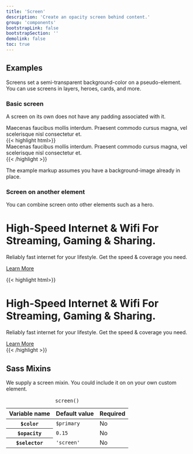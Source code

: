 ```yaml
---
title: 'Screen'
description: 'Create an opacity screen behind content.'
group: 'components'
bootstrapLink: false
bootstrapSection: ''
demolink: false
toc: true
---
```


## Examples

Screens set a semi-transparent background-color on a pseudo-element. You can use screens in layers, heroes, cards, and more.

### Basic screen

A screen on its own does not have any padding associated with it.

<div class="screen screen-my-modifier">
    <div class="screen-body">
        Maecenas faucibus mollis interdum. Praesent commodo cursus magna, vel scelerisque nisl consectetur et.
    </div>
</div>
{{< highlight html>}}
<div class="screen">
    <div class="screen-body">
        Maecenas faucibus mollis interdum. Praesent commodo cursus magna, vel scelerisque nisl consectetur et.
    </div>
</div>
{{< /highlight >}}

The example markup assumes you have a background-image already in place.

### Screen on another element

You can combine screen onto other elements such as a hero.

<div class="hero hero-modifier screen">
    <div class="container-xxl">
        <div class="screen-body">
            <h1>
                High-Speed Internet &amp; Wifi For Streaming, Gaming & Sharing.
            </h1>
            <p>Reliably fast internet for your lifestyle. Get the speed & coverage you need.</p>
            <a class="btn btn-secondary" href="">Learn More</a>
        </div>
    </div>
</div>

{{< highlight html>}}
<div class="hero hero-modifier screen">
    <div class="container-xxl">
        <div class="screen-body">
            <h1>
                High-Speed Internet &amp; Wifi For Streaming, Gaming & Sharing.
            </h1>
            <p>Reliably fast internet for your lifestyle. Get the speed & coverage you need.</p>
            <a class="btn btn-secondary" href="">Learn More</a>
        </div>
    </div>
</div>
{{< /highlight >}}

## Sass Mixins

We supply a screen mixin. You could include it on on your own custom element.

<div class="table-responsive">
    <table class="table caption-top">
        <caption class="h3 mb-0"><span class="badge bg-warning"><code>screen()</span></code></caption>
        <thead>
            <tr>
                <th scope="col">Variable name</th>
                <th scope="col">Default value</th>
                <th scope="col">Required</th>
            </tr>
        </thead>
        <tbody>
            <tr>
                <th scope="row"><code>$color</code></th>
                <td><code>$primary</code></td>
                <td>No</td>
            </tr>
            <tr>
                <th scope="row"><code>$opacity</code></th>
                <td><code>0.15</code></td>
                <td>No</td>
            </tr>
            <tr>
                <th scope="row"><code>$selector</code></th>
                <td><code>'screen'</code></td>
                <td>No</td>
            </tr>
        </tbody>
    </table>
</div>

